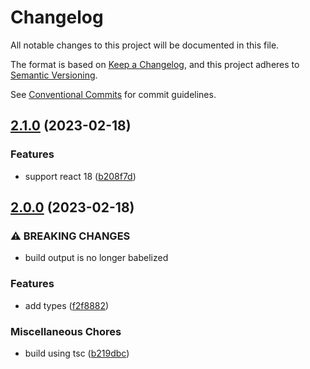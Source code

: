 # Changelog

All notable changes to this project will be documented in this file.

The format is based on [Keep a Changelog](https://keepachangelog.com/en/1.0.0/), and this project
adheres to [Semantic Versioning](https://semver.org/spec/v2.0.0.html).

See [Conventional Commits](https://conventionalcommits.org) for commit guidelines.

## [2.1.0](https://github.com/jneander/focus-react/compare/v2.0.0...v2.1.0) (2023-02-18)

### Features

- support react 18
  ([b208f7d](https://github.com/jneander/focus-react/commit/b208f7da9f27147bbb5ef7231185d1166a612aae))

## [2.0.0](https://github.com/jneander/focus-react/compare/v1.0.2...v2.0.0) (2023-02-18)

### ⚠ BREAKING CHANGES

- build output is no longer babelized

### Features

- add types
  ([f2f8882](https://github.com/jneander/focus-react/commit/f2f88824baabc1f19569572db678047ba7426ea6))

### Miscellaneous Chores

- build using tsc
  ([b219dbc](https://github.com/jneander/focus-react/commit/b219dbce6af30c2fcd0531c06aa04dcc161b1561))
